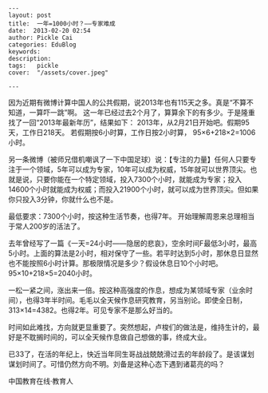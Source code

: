 
    ---
    layout: post  
    title:  一年=1000小时？——专家难成  
    date:  2013-02-20 02:54  
    author: Pickle Cai  
    categories: EduBlog  
    keywords: 
    description:   
    tags:	pickle   
    cover:  "/assets/cover.jpeg"  

    ---  
    
 因为近期有微博计算中国人的公共假期，说2013年也有115天之多。真是“不算不知道，一算吓一跳”啊。 这一年已经过去2个月了，算算余下的有多少。于是隆重找了一回“2013年最新年历”，结果如下： 2013年，从2月21日开始吧。假期95天，工作日218天。 若假期按6小时算，工作日按2小时算， 95×6+218×2=1006小时。

 另一条微博（被师兄借机嘲讽了一下中国足球）说：【专注的力量】任何人只要专注于一个领域，5年可以成为专家，10年可以成为权威，15年就可以世界顶尖。也就是说，只要你能在一个特定领域，投入7300个小时，就能成为专家；投入14600个小时就能成为权威；而投入21900个小时，就可以成为世界顶尖。但如果你只投入3分钟，你就什么也不是。

 最低要求：7300个小时，按这种生活节奏，也得7年。 开始理解周恩来总理相当于常人200岁的活法了。

 去年曾经写了一篇《一天=24小时——隐居的悲哀》，空余时间F最低3小时，最高5小时。上面的算法是2小时，相对保守了一些。若平时达到5小时，那休息日显然也不能按照6小时计算。那极限情况是多少？假设休息日10个小时吧。95×10+218×5=2040小时。

一松一紧之间，涨出来一倍。按这种高强度的作息，想成为某领域专家（业余时间），也得3年半时间。毛毛以全天候作息研究教育，另当别论。即使全日制，313×14=4382。也得2年。可见专家不是那么好当的。

时间如此难找，方向就更显重要了。突然想起，卢梭们的做法是，维持生计的，最好是不耽搁时间的，可以全天候作息做自己想做的事，终成大业。

已33了，在活的年纪上，快近当年同生哥战战兢兢滑过去的年龄段了。是该谋划谋划时间了。可惜仍然方向不明。刘备是这种心态下遇到诸葛亮的吗？								

		    
 中国教育在线·教育人

